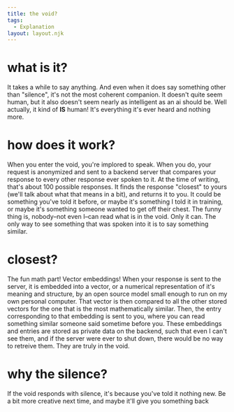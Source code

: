 ```yaml
---
title: the void?
tags: 
  - Explanation
layout: layout.njk
---
```


# what is it?

It takes a while to say anything. And even when it does say something other than "silence", it's not the most coherent companion. It doesn't quite seem human, but it also doesn't seem nearly as intelligent as an ai should be. Well actually, it kind of **IS** human! It's everything it's ever heard and nothing more.

# how does it work?

When you enter the void, you're implored to speak. When you do, your request is anonymized and sent to a backend server that compares your response to every other response ever spoken to it. At the time of writing, that's about 100 possible responses. It finds the response "closest" to yours (we'll talk about what that means in a bit), and returns it to you. It could be something you've told it before, or maybe it's something I told it in training, or maybe it's something someone wanted to get off their chest. The funny thing is, nobody–not even I–can read what is in the void. Only it can. The only way to see something that was spoken into it is to say something similar.

# closest?

The fun math part! Vector embeddings! When your response is sent to the server, it is embedded into a vector, or a numerical representation of it's meaning and structure, by an open source model small enough to run on my own personal computer. That vector is then compared to all the other stored vectors for the one that is the most mathematically similar. Then, the entry corresponding to that embedding is sent to you, where you can read something similar someone said sometime before you. These embeddings and entries are stored as private data on the backend, such that even I can't see them, and if the server were ever to shut down, there would be no way to retreive them. They are truly in the void.

# why the silence?

If the void responds with silence, it's because you've told it nothing new. Be a bit more creative next time, and maybe it'll give you something back